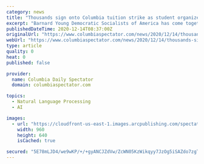 ```yaml
---
category: news
title: "Thousands sign onto Columbia tuition strike as student organizers push for voice in university budgets across the nation"
excerpt: "Barnard Young Democratic Socialists of America has come together to call for a tuition strike against Columbia. The strike, which has amassed 3,200 signatures over two months, aims to hold the University accountable to students,"
publishedDateTime: 2020-12-14T08:37:00Z
originalUrl: "https://www.columbiaspectator.com/news/2020/12/14/thousands-sign-onto-columbia-tuition-strike-as-student-organizers-push-for-voice-in-university-budgets-across-the-nation/"
webUrl: "https://www.columbiaspectator.com/news/2020/12/14/thousands-sign-onto-columbia-tuition-strike-as-student-organizers-push-for-voice-in-university-budgets-across-the-nation/"
type: article
quality: 0
heat: 0
published: false

provider:
  name: Columbia Daily Spectator
  domain: columbiaspectator.com

topics:
  - Natural Language Processing
  - AI

images:
  - url: "https://cloudfront-us-east-1.images.arcpublishing.com/spectator/GUYAQPMFTFF5JE7YASO7EYLFVI.jpg"
    width: 960
    height: 640
    isCached: true

secured: "5E78mLJD4/we9wKP/+/+gyANCJZdVw/ZcWN05KzWikqyy7JzOg5iSAZdo7zgT2J1hfOOGXYcku7/ilzuMDDY1TykqYAwiyK6pophiOYdfIGFJAldw6egambbwtiZOJ2p4HPyKDeDHZOXyiMI0yJ+WaiVFembeLkDA7opP053pFWurP58mupO4uDc7c+i4nYycCJgwZlKIpY0CVIu6wXRdKzTSli/2UZ3GvxhTIrVLIGgPU0Rq6sbgUf/QY7EioPqA1Xx954/7eP8jv10nCmBiJU/mNKICHgd7D9vQImcTodOA/Qu7PPoXM+/PGNYR1zR14SdNUOqxELbg9bSikkuPpjh7CaRewCE4C566XF++Mc=;m8HPz12wk2QURKIZArdbKQ=="
---
```


